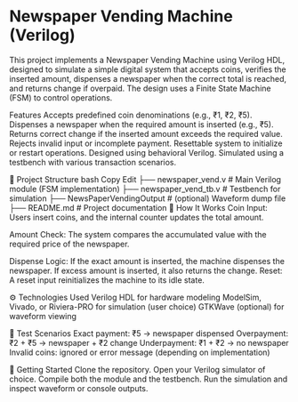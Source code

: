 # Newspaper Vending Machine (Verilog)

This project implements a Newspaper Vending Machine using Verilog HDL, designed to simulate a simple digital system that accepts coins, verifies the inserted amount, dispenses a newspaper when the correct total is reached, and returns change if overpaid. The design uses a Finite State Machine (FSM) to control operations.

Features
Accepts predefined coin denominations (e.g., ₹1, ₹2, ₹5).
Dispenses a newspaper when the required amount is inserted (e.g., ₹5).
Returns correct change if the inserted amount exceeds the required value.
Rejects invalid input or incomplete payment.
Resettable system to initialize or restart operations.
Designed using behavioral Verilog.
Simulated using a testbench with various transaction scenarios.

📁 Project Structure
bash
Copy
Edit
├── newspaper_vend.v        # Main Verilog module (FSM implementation)
├── newspaper_vend_tb.v     # Testbench for simulation
├── NewsPaperVendingOutput             # (optional) Waveform dump file
├── README.md                # Project documentation
🧠 How It Works
Coin Input: Users insert coins, and the internal counter updates the total amount.

Amount Check: The system compares the accumulated value with the required price of the newspaper.

Dispense Logic:
If the exact amount is inserted, the machine dispenses the newspaper.
If excess amount is inserted, it also returns the change.
Reset: A reset input reinitializes the machine to its idle state.

⚙️ Technologies Used
Verilog HDL for hardware modeling
ModelSim, Vivado, or Riviera-PRO for simulation (user choice)
GTKWave (optional) for waveform viewing

🧪 Test Scenarios
Exact payment: ₹5 → newspaper dispensed
Overpayment: ₹2 + ₹5 → newspaper + ₹2 change
Underpayment: ₹1 + ₹2 → no newspaper
Invalid coins: ignored or error message (depending on implementation)

🚀 Getting Started
Clone the repository.
Open your Verilog simulator of choice.
Compile both the module and the testbench.
Run the simulation and inspect waveform or console outputs.
